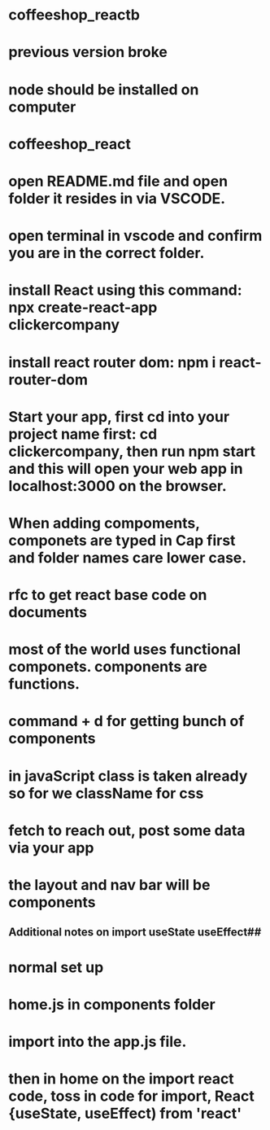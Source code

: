 # coffeeshop_reactb
# previous version broke
# node should be installed on computer

# coffeeshop_react

# open README.md file and open folder it resides in via VSCODE.
# open terminal in vscode and confirm you are in the correct folder.
# install React using this command: npx create-react-app clickercompany
# install react router dom: npm i react-router-dom
# Start your app, first cd into your project name first: cd clickercompany, then run npm start and this will open your web app in localhost:3000 on the browser.

# When adding compoments, componets are typed in Cap first and folder names care lower case.
# rfc to get react base code on documents

# most of the world uses functional componets. components are functions.
# command + d for getting bunch of components
# in javaScript class is taken already so for we className for css
# fetch to reach out, post some data via your app

# the layout and nav bar will be components

## Additional notes on import useState useEffect##
# normal set up
# home.js in components folder
# import into the app.js file.

# then in home on the import react code, toss in code for import, React {useState, useEffect) from 'react'
# 